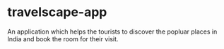 # travelscape-app

An application which helps the tourists to discover the popluar places in India and book the room for their visit.
